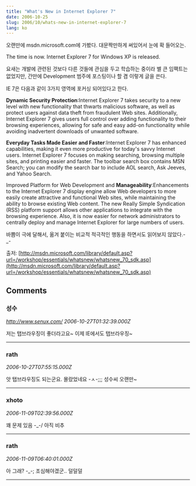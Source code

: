 ```yaml
---
title: "What's New in Internet Explorer 7"
date: 2006-10-25
slug: 2006/10/whats-new-in-internet-explorer-7
lang: ko
---
```


오랜만에 msdn.microsoft.com에 가봤다.
대문짝만하게 써있어서 눈에 확 들어오는.

The time is now. 
Internet Explorer 7 for Windows XP is released.

요새는 개발에 관련된 것보다 다른 것들에 관심을 두고 학습하는 중이라
별 큰 임팩트는 없었지만, 간만에 Development 범주에 포스팅이나 할 겸 이렇게 글을 쓴다.

IE 7은 다음과 같이 3가지 영역에 포커싱 되어있다고 한다.

**Dynamic Security Protection**:Internet Explorer 7 takes security to a new level with new functionality that thwarts malicious software, as well as protect users against data theft from fraudulent Web sites. Additionally, Internet Explorer 7 gives users full control over adding functionality to their browsing experiences, allowing for safe and easy add-on functionality while avoiding inadvertent downloads of unwanted software.

**Everyday Tasks Made Easier and Faster**:Internet Explorer 7 has enhanced capabilities, making it even more productive for today's savvy Internet users. Internet Explorer 7 focuses on making searching, browsing multiple sites, and printing easier and faster. The toolbar search box contains MSN Search; you can modify the search bar to include AOL search, Ask Jeeves, and Yahoo Search.

Improved Platform for Web Development and **Manageability**:Enhancements to the Internet Explorer 7 display engine allow Web developers to more easily create attractive and functional Web sites, while maintaining the ability to browse existing Web content. The new Really Simple Syndication (RSS) platform support allows other applications to integrate with the browsing experience. Also, it is now easier for network administrators to centrally deploy and manage Internet Explorer for large numbers of users.

바쁨이 극에 달해서, 옮겨 붙이는 비교적 적극적인 행동을 하면서도 읽어보지 않았다.-_-

출저: [http://msdn.microsoft.com/library/default.asp?url=/workshop/essentials/whatsnew/whatsnew_70_sdk.asp](http://msdn.microsoft.com/library/default.asp?url=/workshop/essentials/whatsnew/whatsnew_70_sdk.asp)

## Comments

### 성수
*http://www.senux.com/*
*2006-10-27T01:32:39.000Z*

저는 탭브라우징이 좋더라고요~ 이제 IE에서도 탭브라우징~

---

### rath
*2006-10-27T07:55:15.000Z*

앗 탭브라우징도 되는군요. 몰랐었네요 -ㅅ-;;; 
성수씨 오랜만~

---

### xhoto
*2006-11-09T02:39:56.000Z*

꽤 문제 있음 -_-/ 아직 비추

---

### rath
*2006-11-09T06:40:01.000Z*

아 그래? -_-; 조심해야겠군.. 덜덜덜

---

